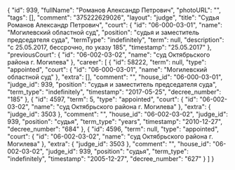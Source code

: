 {
    "id": 939,
    "fullName": "Романов Александр Петрович",
    "photoURL": "",
    "tags": [],
    "comment": "375222629026",
    "layout": "judge",
    "title": "Судья Романов Александр Петрович",
    "court": {
        "id": "06-000-03-01",
        "name": "Могилевский областной суд",
        "position": "судья и заместитель председателя суда",
        "termType": "indefinitely",
        "term": null,
        "description": "c 25.05.2017, бессрочно, по указу 185",
        "timestamp": "25.05.2017"
    },
    "previousCourt": {
        "id": "06-002-03-02",
        "name": "суд Октябрьского района г. Могилева"
    },
    "career": [
        {
            "id": 58222,
            "term": null,
            "type": "appointed",
            "court": {
                "id": "06-000-03-01",
                "name": "Могилевский областной суд"
            },
            "extra": [],
            "comment": "",
            "house_id": "06-000-03-01",
            "judge_id": 939,
            "position": "судья и заместитель председателя суда",
            "term_type": "indefinitely",
            "timestamp": "2017-05-25",
            "decree_number": "185"
        },
        {
            "id": 4597,
            "term": 5,
            "type": "appointed",
            "court": {
                "id": "06-002-03-02",
                "name": "суд Октябрьского района г. Могилева"
            },
            "extra": {
                "judge_id": 3503
            },
            "comment": "",
            "house_id": "06-002-03-02",
            "judge_id": 939,
            "position": "судья",
            "term_type": "years",
            "timestamp": "2010-12-27",
            "decree_number": "684"
        },
        {
            "id": 4596,
            "term": null,
            "type": "appointed",
            "court": {
                "id": "06-002-03-02",
                "name": "суд Октябрьского района г. Могилева"
            },
            "extra": {
                "judge_id": 3503
            },
            "comment": "",
            "house_id": "06-002-03-02",
            "judge_id": 939,
            "position": "судья",
            "term_type": "indefinitely",
            "timestamp": "2005-12-27",
            "decree_number": "627"
        }
    ]
}